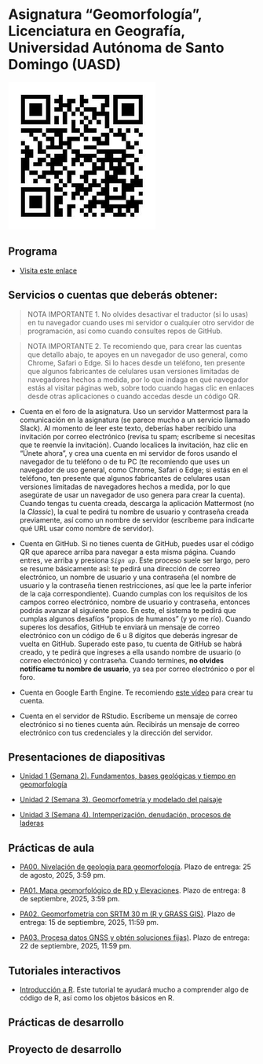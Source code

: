 Asignatura “Geomorfología”, Licenciatura en Geografía, Universidad
Autónoma de Santo Domingo (UASD)
================

![](qr.jpg)

## Programa

- [Visita este enlace](programa-geomorfologia-202502.pdf)

## Servicios o cuentas que deberás obtener:

> NOTA IMPORTANTE 1. No olvides desactivar el traductor (si lo usas) en
> tu navegador cuando uses mi servidor o cualquier otro servidor de
> programación, así como cuando consultes repos de GitHub.

> NOTA IMPORTANTE 2. Te recomiendo que, para crear las cuentas que
> detallo abajo, te apoyes en un navegador de uso general, como Chrome,
> Safari o Edge. Si lo haces desde un teléfono, ten presente que algunos
> fabricantes de celulares usan versiones limitadas de navegadores
> hechos a medida, por lo que indaga en qué navegador estás al visitar
> páginas web, sobre todo cuando hagas clic en enlaces desde otras
> aplicaciones o cuando accedas desde un código QR.

- Cuenta en el foro de la asignatura. Uso un servidor Mattermost para la
  comunicación en la asignatura (se parece mucho a un servicio llamado
  Slack). Al momento de leer este texto, deberías haber recibido una
  invitación por correo electrónico (revisa tu spam; escríbeme si
  necesitas que te reenvíe la invitación). Cuando localices la
  invitación, haz clic en “Únete ahora”, y crea una cuenta en mi
  servidor de foros usando el navegador de tu teléfono o de tu PC (te
  recomiendo que uses un navegador de uso general, como Chrome, Safari o
  Edge; si estás en el teléfono, ten presente que algunos fabricantes de
  celulares usan versiones limitadas de navegadores hechos a medida, por
  lo que asegúrate de usar un navegador de uso genera para crear la
  cuenta). Cuando tengas tu cuenta creada, descarga la aplicación
  Mattermost (no la *Classic*), la cual te pedirá tu nombre de usuario y
  contraseña creada previamente, así como un nombre de servidor
  (escríbeme para indicarte qué URL usar como nombre de servidor).

- Cuenta en GitHub. Si no tienes cuenta de GitHub, puedes usar el código
  QR que aparece arriba para navegar a esta misma página. Cuando entres,
  ve arriba y presiona *`Sign up`*. Este proceso suele ser largo, pero
  se resume básicamente así: te pedirá una dirección de correo
  electrónico, un nombre de usuario y una contraseña (el nombre de
  usuario y la contraseña tienen restricciones, así que lee la parte
  inferior de la caja correspondiente). Cuando cumplas con los
  requisitos de los campos correo electrónico, nombre de usuario y
  contraseña, entonces podrás avanzar al siguiente paso. En este, el
  sistema te pedirá que cumplas algunos desafíos “propios de humanos” (y
  yo me río). Cuando superes los desafíos, GitHub te enviará un mensaje
  de correo electrónico con un código de 6 u 8 dígitos que deberás
  ingresar de vuelta en GitHub. Superado este paso, tu cuenta de GitHub
  se habrá creado, y te pedirá que ingreses a ella usando nombre de
  usuario (o correo electrónico) y contraseña. Cuando termines, **no
  olvides notifícame tu nombre de usuario**, ya sea por correo
  electrónico o por el foro.

- Cuenta en Google Earth Engine. Te recomiendo [este
  vídeo](https://www.youtube.com/watch?v=7zsJurpOXuA) para crear tu
  cuenta.

- Cuenta en el servidor de RStudio. Escríbeme un mensaje de correo
  electrónico si no tienes cuenta aún. Recibirás un mensaje de correo
  electrónico con tus credenciales y la dirección del servidor.

## Presentaciones de diapositivas

- [Unidad 1 (Semana 2). Fundamentos, bases geológicas y tiempo en
  geomorfología](https://geomorfologia-master.github.io/fundamentos-bases-geologicas-tiempo/README.html)

- [Unidad 2 (Semana 3). Geomorfometría y modelado del
  paisaje](https://geomorfologia-master.github.io/geomorfometria-modelado-del-paisaje/README.html)

- [Unidad 3 (Semana 4). Intemperización, denudación, procesos de
  laderas](https://github.com/geomorfologia-master/intemperizacion-denudacion-procesos-de-laderas)

## Prácticas de aula

- [PA00. Nivelación de geología para
  geomorfología](https://github.com/geomorfologia-master/nivelacion-de-geologia-para-geomorfologia).
  Plazo de entrega: 25 de agosto, 2025, 3:59 pm.

- [PA01. Mapa geomorfológico de RD y
  Elevaciones](https://github.com/geomorfologia-master/mapa-geomorfologico-rd-y-elevaciones).
  Plazo de entrega: 8 de septiembre, 2025, 3:59 pm.

<!-- - [PA02. Interpolación lineal ponderada por la distancia inversa](https://github.com/geomorfologia-master/interpolacion-idw). Plazo de entrega: 17 de febrero, 2025, 3:59 pm. -->

- [PA02. Geomorfometría con SRTM 30 m (R y GRASS
  GIS)](https://github.com/geomorfologia-master/geomorfometria-con-srtm-30-m-R-grass).
  Plazo de entrega: 15 de septiembre, 2025, 11:59 pm.

- [PA03. Procesa datos GNSS y obtén soluciones
  fijas)](https://github.com/geomorfologia-master/datos-gnss-soluciones-fijas).
  Plazo de entrega: 22 de septiembre, 2025, 11:59 pm.

<!-- - [PA04. Meteorización/intemperización, formas resultantes, geomorfología climática](https://github.com/geomorfologia-master/meteorizacion-formas-resultantes-geomorfologia-climatica-karst). Plazo de entrega: 23 de marzo, 2025, 11:59 pm. -->
<!-- - [PA04. Formas elementales en el mapa topográfico, comparación con el mapa geomorfológico](https://github.com/geomorfologia-master/formas-elementales-mtn-y-mapa-geomorfologico). Plazo de entrega: 10 de septiembre, 2024, 7:59 pm. -->
<!-- - [PA05. Tiempo en geomorfología](https://github.com/geomorfologia-master/tiempo-en-geomorfologia). Plazo de entrega: 16 de septiembre, 2024, 7:59 pm. -->
<!-- - [PA06. Procesa datos GNSS y obtén soluciones fijas](https://github.com/geomorfologia-master/datos-gnss-soluciones-fijas). Plazo de entrega: 14 de octubre, 2024, 7:59 pm. -->
<!-- - [PA07. Morfometría de cuencas y procesos fluviales](https://github.com/geomorfologia-master/sistema-fluvial-morfometria-cuenca-basica). Plazo de entrega: 15 de octubre de 2024, 11:59 pm. -->

## Tutoriales interactivos

- [Introducción a R](https://geofis.shinyapps.io/tutorial1/). Este
  tutorial te ayudará mucho a comprender algo de código de R, así como
  los objetos básicos en R.

## Prácticas de desarrollo

<!-- - [PD01. Hola Mundo](https://classroom.github.com/a/qyQYEq2S). Plazo de entrega: 23 de febrero, 2025, 11:59 pm. Al hacer clic en el vínculo, si tienes tu cuenta de GitHub iniciada y perteneces a la organización `geomorfologia-202501` debería aparecerte un mensaje de GitHub Classroom solicitando permisos o preguntando si aceptas la asignación. Si no ves esto, entonces probablemente no perteneces a la organización o no iniciaste en tu cuenta de GitHub. Si no perteneces a la organización, envíame un mensaje indicándome tu usuario de GitHub (si no lo tienes aún, deberás crearlo) para así poder invitarte. Más detalles en el [Vídeo tutorial "PD01. Hola Mundo"](https://drive.google.com/file/d/1om49HJ7ndANraUPuT5a5gYEZRlELMoXB/view?usp=drive_link). -->
<!-- - [PD02. Geomorfometría, reproducibilidad, redacción, estilos de formato, figuras, tablas, citas y referencias](https://classroom.github.com/a/Pdfw7tXx). Plazo de entrega: 9 de marzo, 2025, 11:59 pm. -->
<!-- - [PD03. Morfometría de Cuencas y Procesos Fluviales, análisis pormenorizados](https://classroom.github.com/a/q5ELAT7n). Plazo de entrega: 18 de noviembre, 2024, 11:59 pm. [Vídeo tutorial]() -->

## Proyecto de desarrollo

<!-- - [Proyecto de desarrollo. Tu tema, tu investigación Geomorfología (GEO-114). Universidad Autónoma de Santo Domingo (UASD). Semestre 2024-02](https://classroom.github.com/a/mgLR5YV8). Plazo de entrega: 10 de diciembre, 2024, 11:59 pm. -->
